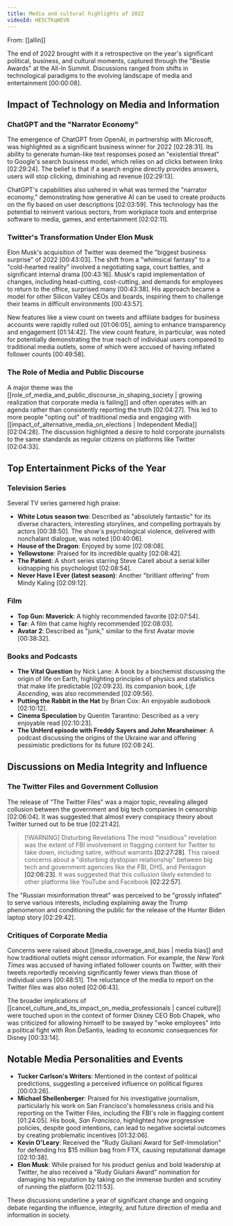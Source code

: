 ```yaml
---
title: Media and cultural highlights of 2022
videoId: HE5CTKqWEV0
---
```


From: [[allin]] <br/> 

The end of 2022 brought with it a retrospective on the year's significant political, business, and cultural moments, captured through the "Bestie Awards" at the All-In Summit. Discussions ranged from shifts in technological paradigms to the evolving landscape of media and entertainment <a class="yt-timestamp" data-t="00:00:08">[00:00:08]</a>.

## Impact of Technology on Media and Information

### ChatGPT and the "Narrator Economy"
The emergence of ChatGPT from OpenAI, in partnership with Microsoft, was highlighted as a significant business winner for 2022 <a class="yt-timestamp" data-t="02:28:31">[02:28:31]</a>. Its ability to generate human-like text responses posed an "existential threat" to Google's search business model, which relies on ad clicks between links <a class="yt-timestamp" data-t="02:29:24">[02:29:24]</a>. The belief is that if a search engine directly provides answers, users will stop clicking, diminishing ad revenue <a class="yt-timestamp" data-t="02:29:13">[02:29:13]</a>.

ChatGPT's capabilities also ushered in what was termed the "narrator economy," demonstrating how generative AI can be used to create products on the fly based on user descriptions <a class="yt-timestamp" data-t="02:03:59">[02:03:59]</a>. This technology has the potential to reinvent various sectors, from workplace tools and enterprise software to media, games, and entertainment <a class="yt-timestamp" data-t="02:02:11">[02:02:11]</a>.

### Twitter's Transformation Under Elon Musk
Elon Musk's acquisition of Twitter was deemed the "biggest business surprise" of 2022 <a class="yt-timestamp" data-t="00:43:03">[00:43:03]</a>. The shift from a "whimsical fantasy" to a "cold-hearted reality" involved a negotiating saga, court battles, and significant internal drama <a class="yt-timestamp" data-t="00:43:16">[00:43:16]</a>. Musk's rapid implementation of changes, including head-cutting, cost-cutting, and demands for employees to return to the office, surprised many <a class="yt-timestamp" data-t="00:43:38">[00:43:38]</a>. His approach became a model for other Silicon Valley CEOs and boards, inspiring them to challenge their teams in difficult environments <a class="yt-timestamp" data-t="00:43:57">[00:43:57]</a>.

New features like a view count on tweets and affiliate badges for business accounts were rapidly rolled out <a class="yt-timestamp" data-t="01:06:05">[01:06:05]</a>, aiming to enhance transparency and engagement <a class="yt-timestamp" data-t="01:14:42">[01:14:42]</a>. The view count feature, in particular, was noted for potentially demonstrating the true reach of individual users compared to traditional media outlets, some of which were accused of having inflated follower counts <a class="yt-timestamp" data-t="00:49:58">[00:49:58]</a>.

### The Role of Media and Public Discourse
A major theme was the [[role_of_media_and_public_discourse_in_shaping_society | growing realization that corporate media is failing]] and often operates with an agenda rather than consistently reporting the truth <a class="yt-timestamp" data-t="02:04:27">[02:04:27]</a>. This led to more people "opting out" of traditional media and engaging with [[impact_of_alternative_media_on_elections | Independent Media]] <a class="yt-timestamp" data-t="02:04:28">[02:04:28]</a>. The discussion highlighted a desire to hold corporate journalists to the same standards as regular citizens on platforms like Twitter <a class="yt-timestamp" data-t="02:04:33">[02:04:33]</a>.

## Top Entertainment Picks of the Year

### Television Series
Several TV series garnered high praise:
*   **White Lotus season two**: Described as "absolutely fantastic" for its diverse characters, interesting storylines, and compelling portrayals by actors <a class="yt-timestamp" data-t="00:38:50">[00:38:50]</a>. The show's psychological violence, delivered with nonchalant dialogue, was noted <a class="yt-timestamp" data-t="00:40:06">[00:40:06]</a>.
*   **House of the Dragon**: Enjoyed by some <a class="yt-timestamp" data-t="02:08:08">[02:08:08]</a>.
*   **Yellowstone**: Praised for its incredible quality <a class="yt-timestamp" data-t="02:08:42">[02:08:42]</a>.
*   **The Patient**: A short series starring Steve Carell about a serial killer kidnapping his psychologist <a class="yt-timestamp" data-t="02:08:54">[02:08:54]</a>.
*   **Never Have I Ever (latest season)**: Another "brilliant offering" from Mindy Kaling <a class="yt-timestamp" data-t="02:09:12">[02:09:12]</a>.

### Film
*   **Top Gun: Maverick**: A highly recommended favorite <a class="yt-timestamp" data-t="02:07:54">[02:07:54]</a>.
*   **Tar**: A film that came highly recommended <a class="yt-timestamp" data-t="02:08:03">[02:08:03]</a>.
*   **Avatar 2**: Described as "junk," similar to the first Avatar movie <a class="yt-timestamp" data-t="00:38:32">[00:38:32]</a>.

### Books and Podcasts
*   **The Vital Question** by Nick Lane: A book by a biochemist discussing the origin of life on Earth, highlighting principles of physics and statistics that make life predictable <a class="yt-timestamp" data-t="02:09:23">[02:09:23]</a>. Its companion book, *Life Ascending*, was also recommended <a class="yt-timestamp" data-t="02:09:56">[02:09:56]</a>.
*   **Putting the Rabbit in the Hat** by Brian Cox: An enjoyable audiobook <a class="yt-timestamp" data-t="02:10:12">[02:10:12]</a>.
*   **Cinema Speculation** by Quentin Tarantino: Described as a very enjoyable read <a class="yt-timestamp" data-t="02:10:23">[02:10:23]</a>.
*   **The UnHerd episode with Freddy Sayers and John Mearsheimer**: A podcast discussing the origins of the Ukraine war and offering pessimistic predictions for its future <a class="yt-timestamp" data-t="02:08:24">[02:08:24]</a>.

## Discussions on Media Integrity and Influence

### The Twitter Files and Government Collusion
The release of "The Twitter Files" was a major topic, revealing alleged collusion between the government and big tech companies in censorship <a class="yt-timestamp" data-t="02:06:04">[02:06:04]</a>. It was suggested that almost every conspiracy theory about Twitter turned out to be true <a class="yt-timestamp" data-t="02:21:42">[02:21:42]</a>.

> [!WARNING] Disturbing Revelations
> The most "insidious" revelation was the extent of FBI involvement in flagging content for Twitter to take down, including satire, without warrants <a class="yt-timestamp" data-t="02:27:28">[02:27:28]</a>. This raised concerns about a "disturbing dystopian relationship" between big tech and government agencies like the FBI, DHS, and Pentagon <a class="yt-timestamp" data-t="02:06:23">[02:06:23]</a>. It was suggested that this collusion likely extended to other platforms like YouTube and Facebook <a class="yt-timestamp" data-t="02:22:57">[02:22:57]</a>.

The "Russian misinformation threat" was perceived to be "grossly inflated" to serve various interests, including explaining away the Trump phenomenon and conditioning the public for the release of the Hunter Biden laptop story <a class="yt-timestamp" data-t="02:29:42">[02:29:42]</a>.

### Critiques of Corporate Media
Concerns were raised about [[media_coverage_and_bias | media bias]] and how traditional outlets might censor information. For example, the *New York Times* was accused of having inflated follower counts on Twitter, with their tweets reportedly receiving significantly fewer views than those of individual users <a class="yt-timestamp" data-t="00:48:51">[00:48:51]</a>. The reluctance of the media to report on the Twitter files was also noted <a class="yt-timestamp" data-t="02:06:43">[02:06:43]</a>.

The broader implications of [[cancel_culture_and_its_impact_on_media_professionals | cancel culture]] were touched upon in the context of former Disney CEO Bob Chapek, who was criticized for allowing himself to be swayed by "woke employees" into a political fight with Ron DeSantis, leading to economic consequences for Disney <a class="yt-timestamp" data-t="00:33:14">[00:33:14]</a>.

## Notable Media Personalities and Events
*   **Tucker Carlson's Writers**: Mentioned in the context of political predictions, suggesting a perceived influence on political figures <a class="yt-timestamp" data-t="00:03:26">[00:03:26]</a>.
*   **Michael Shellenberger**: Praised for his investigative journalism, particularly his work on San Francisco's homelessness crisis and his reporting on the Twitter Files, including the FBI's role in flagging content <a class="yt-timestamp" data-t="01:24:05">[01:24:05]</a>. His book, *San Francisco*, highlighted how progressive policies, despite good intentions, can lead to negative societal outcomes by creating problematic incentives <a class="yt-timestamp" data-t="01:32:06">[01:32:06]</a>.
*   **Kevin O'Leary**: Received the "Rudy Giuliani Award for Self-Immolation" for defending his $15 million bag from FTX, causing reputational damage <a class="yt-timestamp" data-t="02:10:38">[02:10:38]</a>.
*   **Elon Musk**: While praised for his product genius and bold leadership at Twitter, he also received a "Rudy Giuliani Award" nomination for damaging his reputation by taking on the immense burden and scrutiny of running the platform <a class="yt-timestamp" data-t="02:11:53">[02:11:53]</a>.

These discussions underline a year of significant change and ongoing debate regarding the influence, integrity, and future direction of media and information in society.